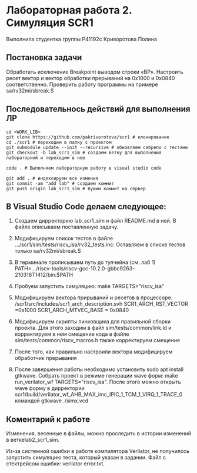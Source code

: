 # Лабораторная работа 2. Симуляция SCR1

Выполнила студентка группы P41192c Криворотова Полина

## Постановка задачи
Обработать исключение Breakpoint выводом строки «BP». Настроить ресет вектор и вектор обработки прерываний на 0x1000 и 0x0840 соответственно. Проверить работу программы на примере sa/rv32mi/sbreak.S

## Последовательнось действий для выполнения ЛР
```
cd <WORK_LIB>
git clone https://github.com/pakrivorotova/scr1 # клонирование 
cd ./scr1 # переходим в папку с проектом
git submodule update --init --recursive # обновляем сабрепо с тестами
git checkout -b lab_scr1_sim # создаем ветку для выполнения лабораторной и переходим в нее

code . # Выполняем лабораторную работу в visual studio code

git add . # индексируем все измения
git commit -am "add lab" # создаем коммит
git push origin lab_scr1_sim # пушим коммит на сервер
```

## В Visual Studio Code делаем следующее:

1. Создаем дирректорию lab_scr1_sim и файл README.md в ней. В файле описываем поставленную задачу.
2. Модифицируем список тестов в файле .../scr1/sim/tests/riscv_isa/rv32_tests.inc:
Оставляем в списке тестов только sa/rv32mi/sbreak.S

3. В терминале прописываем путь до тулчейна (см. лаб 1) PATH=.../riscv-tools/riscv-gcc-10.2.0-gbbc9263-210318T1412/bin:$PATH
4. Пробуем запустить симуляцию: make TARGETS="riscv_isa"
5. Модифицируем вектора прирываний и ресетов в процессоре. /scr1/src/includes/scr1_arch_description.svh 
SCR1_ARCH_RST_VECTOR =0x1000
SCR1_ARCH_MTVEC_BASE = 0x0840

4. Модифицируем скрипты линковщика для правильной сборки проекта.
Для этого заходим в файл sim/tests/common/link.ld и корректируем в нем смещение кода
в файле sim/tests/common/riscv_macros.h также корректируем смещение

5. После того, как правильно настроили вектора модифицируем обработчик прерывания

6. После завершения работы необходимо установить sudo apt install gtkwave. Собрать проект в режиме генерации wave форм: make run_verilator_wf TARGETS="riscv_isa". После этого можно открыть wave форму в дирректории scr1/build/verilator_wf_AHB_MAX_imc_IPIC_1_TCM_1_VIRQ_1_TRACE_0 командой gtkwave ./simx.vcd

## Коментарий к работе
Изменения, весенные в файлы, можно проследить в истории изменений в веткеlab2_scr1_sim.

Из-за системной ошибки в работе компилятора Verilator, не получилось запустить симуляцию теста, который указан в задании. Файл с стектрейсом ошибки: verilator error.txt.
 
